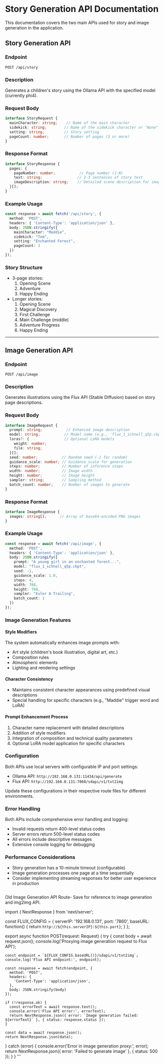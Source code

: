 # Story Generation API Documentation

This documentation covers the two main APIs used for story and image generation in the application.

## Story Generation API

### Endpoint
```
POST /api/story
```

### Description
Generates a children's story using the Ollama API with the specified model (currently phi4).

### Request Body
```typescript
interface StoryRequest {
  mainCharacter: string;    // Name of the main character
  sidekick: string;        // Name of the sidekick character or "None"
  setting: string;         // Story setting
  pageCount: number;       // Number of pages (3 or more)
}
```

### Response Format
```typescript
interface StoryResponse {
  pages: {
    pageNumber: number;           // Page number (1-N)
    text: string;                // 2-3 sentences of story text
    imageDescription: string;    // Detailed scene description for image generation
  }[];
}
```

### Example Usage
```typescript
const response = await fetch('/api/story', {
  method: 'POST',
  headers: { 'Content-Type': 'application/json' },
  body: JSON.stringify({
    mainCharacter: "Maddie",
    sidekick: "Tom",
    setting: "Enchanted Forest",
    pageCount: 3
  })
});
```

### Story Structure
- 3-page stories:
  1. Opening Scene
  2. Adventure
  3. Happy Ending
- Longer stories:
  1. Opening Scene
  2. Magical Discovery
  3. First Challenge
  4. Main Challenge (middle)
  5. Adventure Progress
  6. Happy Ending

---

## Image Generation API

### Endpoint
```
POST /api/image
```

### Description
Generates illustrations using the Flux API (Stable Diffusion) based on story page descriptions.

### Request Body
```typescript
interface ImageRequest {
  prompt: string;           // Enhanced image description
  model: string;           // Model name (e.g., 'flux_1_schnell_q5p.ckpt')
  loras?: {                // Optional LoRA models
    weight: number;
    file: string;
  }[];
  seed: number;           // Random seed (-1 for random)
  guidance_scale: number; // Guidance scale for generation
  steps: number;          // Number of inference steps
  width: number;          // Image width
  height: number;         // Image height
  sampler: string;        // Sampling method
  batch_count: number;    // Number of images to generate
}
```

### Response Format
```typescript
interface ImageResponse {
  images: string[];      // Array of base64-encoded PNG images
}
```

### Example Usage
```typescript
const response = await fetch('/api/image', {
  method: 'POST',
  headers: { 'Content-Type': 'application/json' },
  body: JSON.stringify({
    prompt: "A young girl in an enchanted forest...",
    model: "flux_1_schnell_q5p.ckpt",
    seed: -1,
    guidance_scale: 1.0,
    steps: 4,
    width: 768,
    height: 768,
    sampler: "Euler A Trailing",
    batch_count: 1
  })
});
```

### Image Generation Features

#### Style Modifiers
The system automatically enhances image prompts with:
- Art style (children's book illustration, digital art, etc.)
- Composition rules
- Atmospheric elements
- Lighting and rendering settings

#### Character Consistency
- Maintains consistent character appearances using predefined visual descriptions
- Special handling for specific characters (e.g., "Maddie" trigger word and LoRA)

#### Prompt Enhancement Process
1. Character name replacement with detailed descriptions
2. Addition of style modifiers
3. Integration of composition and technical quality parameters
4. Optional LoRA model application for specific characters

### Configuration

Both APIs use local servers with configurable IP and port settings:

- Ollama API: `http://192.168.0.131:11434/api/generate`
- Flux API: `http://192.168.0.131:7860/sdapi/v1/txt2img`

Update these configurations in their respective route files for different environments.

### Error Handling

Both APIs include comprehensive error handling and logging:
- Invalid requests return 400-level status codes
- Server errors return 500-level status codes
- All errors include descriptive messages
- Extensive console logging for debugging

### Performance Considerations

- Story generation has a 10-minute timeout (configurable)
- Image generation processes one page at a time sequentially
- Consider implementing streaming responses for better user experience in production

``` 

```
Old Image Generation API Route- Save for reference to image generation and img2img API. 

import { NextResponse } from 'next/server';

const FLUX_CONFIG = {
  serverIP: '192.168.0.131',
  port: '7860',
  baseURL: function() {
    return `http://${this.serverIP}:${this.port}`;
  }
};

export async function POST(request: Request) {
  try {
    const body = await request.json();
    console.log('Proxying image generation request to Flux API');
    
    const endpoint = `${FLUX_CONFIG.baseURL()}/sdapi/v1/txt2img`;
    console.log('Flux API endpoint:', endpoint);

    const response = await fetch(endpoint, {
      method: 'POST',
      headers: {
        'Content-Type': 'application/json',
      },
      body: JSON.stringify(body)
    });

    if (!response.ok) {
      const errorText = await response.text();
      console.error('Flux API error:', errorText);
      return NextResponse.json({ error: `Image generation failed: ${errorText}` }, { status: response.status });
    }

    const data = await response.json();
    return NextResponse.json(data);
  } catch (error) {
    console.error('Error in image generation proxy:', error);
    return NextResponse.json({ error: 'Failed to generate image' }, { status: 500 });
  }
} 
'''